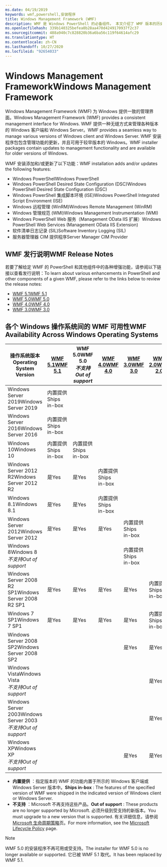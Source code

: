 ```yaml
---
ms.date: 04/19/2019
keywords: wmf,powershell,安装程序
title: Windows Management Framework (WMF)
description: WMF 是 Windows PowerShell 的必备组件。 本文介绍了 WMF 版本的历史记录，并提供有关如何查找和安装 WMF 的信息。
ms.openlocfilehash: 339b140325befea0b28aa470d4249170937f2c37
ms.sourcegitcommit: 488a940c7c828820b36a6ba56c119f64614afc29
ms.translationtype: HT
ms.contentlocale: zh-CN
ms.lasthandoff: 10/27/2020
ms.locfileid: "92654033"
---
```

# <a name="windows-management-framework"></a><span data-ttu-id="5e561-105">Windows Management Framework</span><span class="sxs-lookup"><span data-stu-id="5e561-105">Windows Management Framework</span></span>

<span data-ttu-id="5e561-106">Windows Management Framework (WMF) 为 Windows 提供一致的管理界面。</span><span class="sxs-lookup"><span data-stu-id="5e561-106">Windows Management Framework (WMF) provides a consistent management interface for Windows.</span></span> <span data-ttu-id="5e561-107">WMF 提供一种无缝方式来管理各种版本的 Windows 客户端和 Windows Server。</span><span class="sxs-lookup"><span data-stu-id="5e561-107">WMF provides a seamless way to manage various versions of Windows client and Windows Server.</span></span> <span data-ttu-id="5e561-108">WMF 安装程序包包含管理功能的更新，并且可用于较早版本的 Windows。</span><span class="sxs-lookup"><span data-stu-id="5e561-108">WMF installer packages contain updates to management functionality and are available for older versions of Windows.</span></span>

<span data-ttu-id="5e561-109">WMF 安装添加和/或更新了以下功能：</span><span class="sxs-lookup"><span data-stu-id="5e561-109">WMF installation adds and/or updates the following features:</span></span>

- <span data-ttu-id="5e561-110">Windows PowerShell</span><span class="sxs-lookup"><span data-stu-id="5e561-110">Windows PowerShell</span></span>
- <span data-ttu-id="5e561-111">Windows PowerShell Desired State Configuration (DSC)</span><span class="sxs-lookup"><span data-stu-id="5e561-111">Windows PowerShell Desired State Configuration (DSC)</span></span>
- <span data-ttu-id="5e561-112">Windows PowerShell 集成脚本环境 (ISE)</span><span class="sxs-lookup"><span data-stu-id="5e561-112">Windows PowerShell Integrated Script Environment (ISE)</span></span>
- <span data-ttu-id="5e561-113">Windows 远程管理 (WinRM)</span><span class="sxs-lookup"><span data-stu-id="5e561-113">Windows Remote Management (WinRM)</span></span>
- <span data-ttu-id="5e561-114">Windows 管理规范 (WMI)</span><span class="sxs-lookup"><span data-stu-id="5e561-114">Windows Management Instrumentation (WMI)</span></span>
- <span data-ttu-id="5e561-115">Windows PowerShell Web 服务（Management OData IIS 扩展）</span><span class="sxs-lookup"><span data-stu-id="5e561-115">Windows PowerShell Web Services (Management OData IIS Extension)</span></span>
- <span data-ttu-id="5e561-116">软件清单日志记录 (SIL)</span><span class="sxs-lookup"><span data-stu-id="5e561-116">Software Inventory Logging (SIL)</span></span>
- <span data-ttu-id="5e561-117">服务器管理器 CIM 提供程序</span><span class="sxs-lookup"><span data-stu-id="5e561-117">Server Manager CIM Provider</span></span>

## <a name="wmf-release-notes"></a><span data-ttu-id="5e561-118">WMF 发行说明</span><span class="sxs-lookup"><span data-stu-id="5e561-118">WMF Release Notes</span></span>

<span data-ttu-id="5e561-119">若要了解给定 WMF 的 PowerShell 和其他组件中的各种增强功能，请参阅以下链接以查看发行说明：</span><span class="sxs-lookup"><span data-stu-id="5e561-119">To learn about various enhancements in PowerShell and other components of a given WMF, please refer to the links below to review the release notes:</span></span>

- [<span data-ttu-id="5e561-120">WMF 5.1</span><span class="sxs-lookup"><span data-stu-id="5e561-120">WMF 5.1</span></span>](whats-new/release-notes.md#wmf-51-changes)
- [<span data-ttu-id="5e561-121">WMF 5.0</span><span class="sxs-lookup"><span data-stu-id="5e561-121">WMF 5.0</span></span>](whats-new/release-notes.md#wmf-50-changes)
- [<span data-ttu-id="5e561-122">WMF 4.0</span><span class="sxs-lookup"><span data-stu-id="5e561-122">WMF 4.0</span></span>](https://download.microsoft.com/download/3/D/6/3D61D262-8549-4769-A660-230B67E15B25/Windows%20Management%20Framework%204%200%20Release%20Notes.docx)
- [<span data-ttu-id="5e561-123">WMF 3.0</span><span class="sxs-lookup"><span data-stu-id="5e561-123">WMF 3.0</span></span>](https://download.microsoft.com/download/E/7/6/E76850B8-DA6E-4FF5-8CCE-A24FC513FD16/WMF%203%20Release%20Notes.docx)

## <a name="wmf-availability-across-windows-operating-systems"></a><span data-ttu-id="5e561-124">各个 Windows 操作系统间的 WMF 可用性</span><span class="sxs-lookup"><span data-stu-id="5e561-124">WMF Availability Across Windows Operating Systems</span></span>

|        <span data-ttu-id="5e561-125">操作系统版本</span><span class="sxs-lookup"><span data-stu-id="5e561-125">Operating System Version</span></span>         | <span data-ttu-id="5e561-126">[WMF 5.1][]</span><span class="sxs-lookup"><span data-stu-id="5e561-126">[WMF 5.1][]</span></span>  | <span data-ttu-id="5e561-127">WMF 5.0</span><span class="sxs-lookup"><span data-stu-id="5e561-127">WMF 5.0</span></span><br><span data-ttu-id="5e561-128">*不支持*</span><span class="sxs-lookup"><span data-stu-id="5e561-128">*Out of support*</span></span> | <span data-ttu-id="5e561-129">[WMF 4.0][]</span><span class="sxs-lookup"><span data-stu-id="5e561-129">[WMF 4.0][]</span></span>  | <span data-ttu-id="5e561-130">[WMF 3.0][]</span><span class="sxs-lookup"><span data-stu-id="5e561-130">[WMF 3.0][]</span></span>  | <span data-ttu-id="5e561-131">[WMF 2.0][]</span><span class="sxs-lookup"><span data-stu-id="5e561-131">[WMF 2.0][]</span></span>  |
| --------------------------------------- | ------------ | --------------------------- | ------------ | ------------ | ------------ |
| <span data-ttu-id="5e561-132">Windows Server 2019</span><span class="sxs-lookup"><span data-stu-id="5e561-132">Windows Server 2019</span></span>                     | <span data-ttu-id="5e561-133">内置提供</span><span class="sxs-lookup"><span data-stu-id="5e561-133">Ships in-box</span></span> |                             |              |              |              |
| <span data-ttu-id="5e561-134">Windows Server 2016</span><span class="sxs-lookup"><span data-stu-id="5e561-134">Windows Server 2016</span></span>                     | <span data-ttu-id="5e561-135">内置提供</span><span class="sxs-lookup"><span data-stu-id="5e561-135">Ships in-box</span></span> |                             |              |              |              |
| <span data-ttu-id="5e561-136">Windows 10</span><span class="sxs-lookup"><span data-stu-id="5e561-136">Windows 10</span></span>                              | <span data-ttu-id="5e561-137">内置提供</span><span class="sxs-lookup"><span data-stu-id="5e561-137">Ships in-box</span></span> | <span data-ttu-id="5e561-138">内置提供</span><span class="sxs-lookup"><span data-stu-id="5e561-138">Ships in-box</span></span>                |              |              |              |
| <span data-ttu-id="5e561-139">Windows Server 2012 R2</span><span class="sxs-lookup"><span data-stu-id="5e561-139">Windows Server 2012 R2</span></span>                  | <span data-ttu-id="5e561-140">是</span><span class="sxs-lookup"><span data-stu-id="5e561-140">Yes</span></span>          | <span data-ttu-id="5e561-141">是</span><span class="sxs-lookup"><span data-stu-id="5e561-141">Yes</span></span>                         | <span data-ttu-id="5e561-142">内置提供</span><span class="sxs-lookup"><span data-stu-id="5e561-142">Ships in-box</span></span> |              |              |
| <span data-ttu-id="5e561-143">Windows 8.1</span><span class="sxs-lookup"><span data-stu-id="5e561-143">Windows 8.1</span></span>                             | <span data-ttu-id="5e561-144">是</span><span class="sxs-lookup"><span data-stu-id="5e561-144">Yes</span></span>          | <span data-ttu-id="5e561-145">是</span><span class="sxs-lookup"><span data-stu-id="5e561-145">Yes</span></span>                         | <span data-ttu-id="5e561-146">内置提供</span><span class="sxs-lookup"><span data-stu-id="5e561-146">Ships in-box</span></span> |              |              |
| <span data-ttu-id="5e561-147">Windows Server 2012</span><span class="sxs-lookup"><span data-stu-id="5e561-147">Windows Server 2012</span></span>                     | <span data-ttu-id="5e561-148">是</span><span class="sxs-lookup"><span data-stu-id="5e561-148">Yes</span></span>          | <span data-ttu-id="5e561-149">是</span><span class="sxs-lookup"><span data-stu-id="5e561-149">Yes</span></span>                         | <span data-ttu-id="5e561-150">是</span><span class="sxs-lookup"><span data-stu-id="5e561-150">Yes</span></span>          | <span data-ttu-id="5e561-151">内置提供</span><span class="sxs-lookup"><span data-stu-id="5e561-151">Ships in-box</span></span> |              |
| <span data-ttu-id="5e561-152">Windows 8</span><span class="sxs-lookup"><span data-stu-id="5e561-152">Windows 8</span></span><br><span data-ttu-id="5e561-153">*不支持*</span><span class="sxs-lookup"><span data-stu-id="5e561-153">*Out of support*</span></span>           |              |                             |              | <span data-ttu-id="5e561-154">内置提供</span><span class="sxs-lookup"><span data-stu-id="5e561-154">Ships in-box</span></span> |              |
| <span data-ttu-id="5e561-155">Windows Server 2008 R2 SP1</span><span class="sxs-lookup"><span data-stu-id="5e561-155">Windows Server 2008 R2 SP1</span></span>              | <span data-ttu-id="5e561-156">是</span><span class="sxs-lookup"><span data-stu-id="5e561-156">Yes</span></span>          | <span data-ttu-id="5e561-157">是</span><span class="sxs-lookup"><span data-stu-id="5e561-157">Yes</span></span>                         | <span data-ttu-id="5e561-158">是</span><span class="sxs-lookup"><span data-stu-id="5e561-158">Yes</span></span>          | <span data-ttu-id="5e561-159">是</span><span class="sxs-lookup"><span data-stu-id="5e561-159">Yes</span></span>          | <span data-ttu-id="5e561-160">内置提供</span><span class="sxs-lookup"><span data-stu-id="5e561-160">Ships in-box</span></span> |
| <span data-ttu-id="5e561-161">Windows 7 SP1</span><span class="sxs-lookup"><span data-stu-id="5e561-161">Windows 7 SP1</span></span>                           | <span data-ttu-id="5e561-162">是</span><span class="sxs-lookup"><span data-stu-id="5e561-162">Yes</span></span>          | <span data-ttu-id="5e561-163">是</span><span class="sxs-lookup"><span data-stu-id="5e561-163">Yes</span></span>                         | <span data-ttu-id="5e561-164">是</span><span class="sxs-lookup"><span data-stu-id="5e561-164">Yes</span></span>          | <span data-ttu-id="5e561-165">是</span><span class="sxs-lookup"><span data-stu-id="5e561-165">Yes</span></span>          | <span data-ttu-id="5e561-166">内置提供</span><span class="sxs-lookup"><span data-stu-id="5e561-166">Ships in-box</span></span> |
| <span data-ttu-id="5e561-167">Windows Server 2008 SP2</span><span class="sxs-lookup"><span data-stu-id="5e561-167">Windows Server 2008 SP2</span></span>                 |              |                             |              | <span data-ttu-id="5e561-168">是</span><span class="sxs-lookup"><span data-stu-id="5e561-168">Yes</span></span>          | <span data-ttu-id="5e561-169">是</span><span class="sxs-lookup"><span data-stu-id="5e561-169">Yes</span></span>          |
| <span data-ttu-id="5e561-170">Windows Vista</span><span class="sxs-lookup"><span data-stu-id="5e561-170">Windows Vista</span></span><br><span data-ttu-id="5e561-171">*不支持*</span><span class="sxs-lookup"><span data-stu-id="5e561-171">*Out of support*</span></span>       |              |                             |              |              | <span data-ttu-id="5e561-172">是</span><span class="sxs-lookup"><span data-stu-id="5e561-172">Yes</span></span>          |
| <span data-ttu-id="5e561-173">Windows Server 2003</span><span class="sxs-lookup"><span data-stu-id="5e561-173">Windows Server 2003</span></span><br><span data-ttu-id="5e561-174">*不支持*</span><span class="sxs-lookup"><span data-stu-id="5e561-174">*Out of support*</span></span> |              |                             |              |              | <span data-ttu-id="5e561-175">是</span><span class="sxs-lookup"><span data-stu-id="5e561-175">Yes</span></span>          |
| <span data-ttu-id="5e561-176">Windows XP</span><span class="sxs-lookup"><span data-stu-id="5e561-176">Windows XP</span></span><br><span data-ttu-id="5e561-177">*不支持*</span><span class="sxs-lookup"><span data-stu-id="5e561-177">*Out of support*</span></span>          |              |                             |              | <span data-ttu-id="5e561-178">是</span><span class="sxs-lookup"><span data-stu-id="5e561-178">Yes</span></span>          | <span data-ttu-id="5e561-179">是</span><span class="sxs-lookup"><span data-stu-id="5e561-179">Yes</span></span>          |

- <span data-ttu-id="5e561-180">**内置提供** ：指定版本的 WMF 的功能内置于所示的 Windows 客户端或 Windows Server 版本中。</span><span class="sxs-lookup"><span data-stu-id="5e561-180">**Ships in-box** : The features of the specified version of WMF were shipped in the indicated version of Windows client or Windows Server.</span></span>
- <span data-ttu-id="5e561-181">**不支持** ：Microsoft 不再支持这些产品。</span><span class="sxs-lookup"><span data-stu-id="5e561-181">**Out of support** : These products are no longer supported by Microsoft.</span></span> <span data-ttu-id="5e561-182">必须升级到受支持的新版本。</span><span class="sxs-lookup"><span data-stu-id="5e561-182">You must upgrade to a new version that is supported.</span></span> <span data-ttu-id="5e561-183">有关详细信息，请参阅 [Microsoft 生命周期策略][]页。</span><span class="sxs-lookup"><span data-stu-id="5e561-183">For more information, see the [Microsoft Lifecycle Policy][] page.</span></span>

> [!NOTE]
> <span data-ttu-id="5e561-184">WMF 5.0 的安装程序不再可用或受支持。</span><span class="sxs-lookup"><span data-stu-id="5e561-184">The installer for WMF 5.0 is no longer available or supported.</span></span> <span data-ttu-id="5e561-185">它已被 WMF 5.1 取代。</span><span class="sxs-lookup"><span data-stu-id="5e561-185">It has been replaced by WMF 5.1.</span></span>

[Microsoft 生命周期策略]: https://support.microsoft.com/lifecycle
[Microsoft Lifecycle Policy]: https://support.microsoft.com/lifecycle
[WMF 5.1]: https://aka.ms/wmf51download
[WMF 4.0]: https://aka.ms/wmf4download
[WMF 3.0]: https://aka.ms/wmf3download
[WMF 2.0]: https://aka.ms/wmf2download

